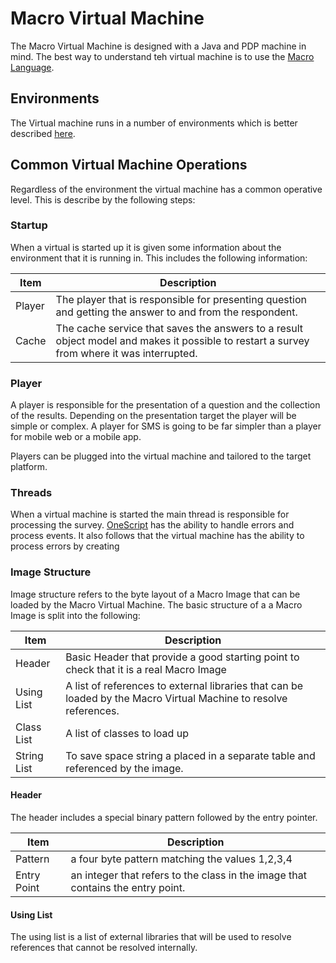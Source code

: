 # Macro Virtual Machine
The Macro Virtual Machine is designed with a Java and PDP machine in mind. The best way to understand teh virtual machine is to use the [Macro Language](Macro.md).

## Environments
The Virtual machine runs in a number of environments which is better described [here](Environemtns.md).

## Common Virtual Machine Operations
Regardless of the environment the virtual machine has a common operative level. This is describe by the following steps:

### Startup
When a virtual is started up it is given some information about the environment that it is running in. This includes the following information:

Item | Description
---- | -----------
Player | The player that is responsible for presenting question and getting the answer to and from the respondent.
Cache | The cache service that saves the answers to a result object model and makes it possible to restart a survey from where it was interrupted.

### Player
A player is responsible for the presentation of a question and the collection of the results. Depending on the presentation target the player will be simple or complex. A player for SMS is going to be far simpler than a player for mobile web or a mobile app.

Players can be plugged into the virtual machine and tailored to the target platform.

### Threads
When a virtual machine is started the main thread is responsible for processing the survey. [OneScript](OneScript.md) has the ability to handle errors and process events. It also follows that the virtual machine has the ability to process errors by creating 


### Image Structure
Image structure refers to the byte layout of a Macro Image that can be loaded by the Macro Virtual Machine. The basic structure  of a a Macro Image is split into the following:

Item | Description
---- | -----------
Header | Basic Header that provide a good starting point to check that it is a real Macro Image
Using List | A list of references to external libraries that can be loaded by the Macro Virtual Machine to resolve references.
Class List | A list of classes to load up
String List | To save space string a placed in a separate table and referenced by the image.

#### Header
The header includes a special binary pattern followed by the entry pointer.

Item | Description
---- | -----------
Pattern | a four byte pattern matching the values 1,2,3,4
Entry Point | an integer that refers to the class in the image that contains the entry point.

#### Using List
The using list is a list of external libraries that will be used to resolve references that cannot be resolved internally.




